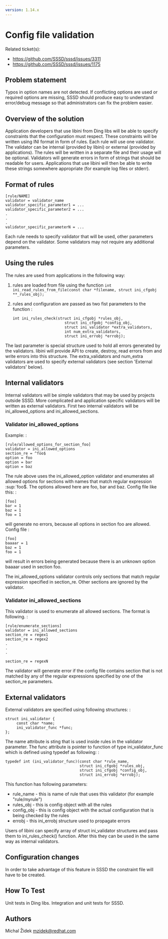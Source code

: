 ```yaml
---
version: 1.14.x
---
```


# Config file validation

Related ticket(s):

  - <https://github.com/SSSD/sssd/issues/3311>
  - <https://github.com/SSSD/sssd/issues/1175>

## Problem statement

Typos in option names are not detected. If conflicting options are used or required options are missing, SSSD should produce easy to understand error/debug message so that administrators can fix the problem easier.

## Overview of the solution

Application developers that use libini from Ding libs will be able to specify constraints that the configuration must respect. These constraints will be written using INI format in form of rules. Each rule will use one validator. The validator can be internal (provided by libini) or external (provided by applications). The rules will be written in a separate file and their usage will be optional. Validators will generate errors in form of strings that should be readable for users. Applications that use libini will then be able to write these strings somewhere appropriate (for example log files or stderr).

## Format of rules

    [rule/NAME]
    validator = validator_name
    validator_specific_parameter1 = ...
    validator_specific_parameter2 = ...
    .
    .
    .
    validator_specific_parameterN = ...

Each rule needs to specify validator that will be used, other parameters depend on the validator. Some validators may not require any additional parameters.

## Using the rules

The rules are used from applications in the following way:

1.  rules are loaded from file using the function `int ini_read_rules_from_file(const char *filename, struct ini_cfgobj **_rules_obj);`

2.  rules and configuration are passed as two fist parameters to the function :
    
        int ini_rules_check(struct ini_cfgobj *rules_obj,
                               struct ini_cfgobj *config_obj,
                               struct ini_validator *extra_validators,
                               int num_extra_validators,
                               struct ini_errobj *errobj);

The last parameter is special structure used to hold all errors generated by the validators. libini will provide API to create, destroy, read errors from and write errors into this structure. The extra_validators and num_extra validators are used to specify external validators (see section 'External validators' below).

## Internal validators

Internal validators will be simple validators that may be used by projects outside SSSD. More complicated and application specific validators will be written as external validators. First two internal validators will be ini_allowed_options and ini_allowed_sections.

### Validator ini_allowed_options

Example: :

    [rule/allowed_options_for_section_foo]
    validator = ini_allowed_options
    section_re = ^foo$
    option = foo
    option = bar
    option = baz

The rule above uses the ini_allowed_option validator and enumerates all allowed options for sections with names that match regular expression :sup:\`foo$. The options allowed here are foo, bar and baz. Config file like this: :

    [foo]
    bar = 1
    baz = 1
    foo = 1

will generate no errors, because all options in section foo are allowed. Config file :

    [foo]
    baaaar = 1
    baz = 1
    foo = 1

will result in errors being generated because there is an unknown option baaaar used in section foo.

The ini_allowed_options validator controls only sections that match regular expression specified in section_re. Other sections are ignored by the validator.

### Validator ini_allowed_sections

This validator is used to enumerate all allowed sections. The format is following. :

    [rule/enumerate_sections]
    validator = ini_allowed_sections
    section_re = regex1
    section_re = regex2
    .
    .
    .
    
    section_re = regexN

The validator will generate error if the config file contains section that is not matched by any of the regular expressions specified by one of the section_re parameters.

## External validators

External validators are specified using following structures: :

    struct ini_validator {
         const char *name;
         ini_validator_func *func;
    };

The name attribute is sting that is used inside rules in the validator parameter. The func attribute is pointer to function of type ini_validator_func which is defined using typedef as following: :

    typedef int (ini_validator_func)(const char *rule_name,
                                     struct ini_cfgobj *rules_obj,
                                     struct ini_cfgobj *config_obj,
                                     struct ini_errobj *errobj);

This function has following parameters:

  - rule_name - this is name of rule that uses this validator (for example "rule/myrule")
  - rules_obj - this is config object with all the rules
  - config_obj - this is config object with the actual configuration that is being checked by the rules
  - errobj - this ini_errobj structure used to propagate errors

Users of libini can specify array of struct ini_validator structures and pass them to ini_rules_check() function. After this they can be used in the same way as internal validators.

## Configuration changes

In order to take advantage of this feature in SSSD the constraint file will have to be created.

## How To Test

Unit tests in Ding libs. Integration and unit tests for SSSD.

## Authors

Michal Židek [<mzidek@redhat.com>](mailto:mzidek@redhat.com)
